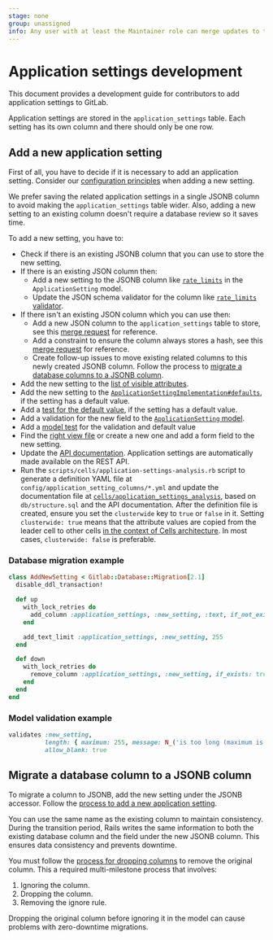 ```yaml
---
stage: none
group: unassigned
info: Any user with at least the Maintainer role can merge updates to this content. For details, see https://docs.gitlab.com/ee/development/development_processes.html#development-guidelines-review.
---
```


# Application settings development

This document provides a development guide for contributors to add application
settings to GitLab.

Application settings are stored in the `application_settings` table. Each setting has its own column and there should only be one row.

## Add a new application setting

First of all, you have to decide if it is necessary to add an application setting.
Consider our [configuration principles](https://handbook.gitlab.com/handbook/product/product-principles/#configuration-principles) when adding a new setting.

We prefer saving the related application settings in a single JSONB column to avoid making the `application_settings`
table wider. Also, adding a new setting to an existing column doesn't require a database review so it saves time.

To add a new setting, you have to:

- Check if there is an existing JSONB column that you can use to store the new setting.
- If there is an existing JSON column then:
  - Add a new setting to the JSONB column like [`rate_limits`](https://gitlab.com/gitlab-org/gitlab/-/blob/63b37287ae028842fcdcf56d311e6bb0c7e09e79/app/models/application_setting.rb#L603)
    in the `ApplicationSetting` model.
  - Update the JSON schema validator for the column like [`rate_limits` validator](https://gitlab.com/gitlab-org/gitlab/-/blob/63b37287ae028842fcdcf56d311e6bb0c7e09e79/app/validators/json_schemas/application_setting_rate_limits.json).
- If there isn't an existing JSON column which you can use then:
  - Add a new JSON column to the `application_settings` table to store, see this [merge request](https://gitlab.com/gitlab-org/gitlab/-/merge_requests/140633/diffs) for reference.
  - Add a constraint to ensure the column always stores a hash, see this [merge request](https://gitlab.com/gitlab-org/gitlab/-/merge_requests/141765/diffs) for reference.
  - Create follow-up issues to move existing related columns to this newly created JSONB column. Follow the process to [migrate a database columns to a JSONB column](#migrate-a-database-column-to-a-jsonb-column).
- Add the new setting to the [list of visible attributes](https://gitlab.com/gitlab-org/gitlab/-/blob/6f33ad46ffeac454c6c9ce92d6ba328a72f062fd/app/helpers/application_settings_helper.rb#L215).
- Add the new setting to the [`ApplicationSettingImplementation#defaults`](https://gitlab.com/gitlab-org/gitlab/-/blob/6f33ad46ffeac454c6c9ce92d6ba328a72f062fd/app/models/application_setting_implementation.rb#L36), if the setting has a default value.
- Add a [test for the default value](https://gitlab.com/gitlab-org/gitlab/-/blob/6f33ad46ffeac454c6c9ce92d6ba328a72f062fd/spec/models/application_setting_spec.rb#L20), if the setting has a default value.
- Add a validation for the new field to the [`ApplicationSetting` model](https://gitlab.com/gitlab-org/gitlab/-/blob/6f33ad46ffeac454c6c9ce92d6ba328a72f062fd/app/models/application_setting.rb).
- Add a [model test](https://gitlab.com/gitlab-org/gitlab/-/blob/6f33ad46ffeac454c6c9ce92d6ba328a72f062fd/spec/models/application_setting_spec.rb) for the validation and default value
- Find the [right view file](https://gitlab.com/gitlab-org/gitlab/-/tree/26ad8f4086c03283814bda50ff6e7043902cdbff/app/views/admin/application_settings) or create a new one and add a form field to the new setting.
- Update the [API documentation](https://gitlab.com/gitlab-org/gitlab/-/blob/6f33ad46ffeac454c6c9ce92d6ba328a72f062fd/doc/api/settings.md). Application settings are automatically made available on the REST API.
- Run the `scripts/cells/application-settings-analysis.rb` script to generate a definition YAML file at `config/application_setting_columns/*.yml` and update the documentation file at
  [`cells/application_settings_analysis`](cells/application_settings_analysis.md), based on `db/structure.sql` and the API documentation. After the definition file is created, ensure you set the
  `clusterwide` key to `true` or `false` in it. Setting `clusterwide: true` means that the attribute values are copied from the leader cell to other cells
  [in the context of Cells architecture](https://handbook.gitlab.com/handbook/engineering/architecture/design-documents/cells/impacted_features/admin-area/). In most cases, `clusterwide: false` is preferable.

### Database migration example

```ruby
class AddNewSetting < Gitlab::Database::Migration[2.1]
  disable_ddl_transaction!

  def up
    with_lock_retries do
      add_column :application_settings, :new_setting, :text, if_not_exists: true
    end

    add_text_limit :application_settings, :new_setting, 255
  end

  def down
    with_lock_retries do
      remove_column :application_settings, :new_setting, if_exists: true
    end
  end
end
```

### Model validation example

```ruby
validates :new_setting,
          length: { maximum: 255, message: N_('is too long (maximum is %{count} characters)') },
          allow_blank: true
```

## Migrate a database column to a JSONB column

To migrate a column to JSONB, add the new setting under the JSONB accessor.
Follow the [process to add a new application setting](#add-a-new-application-setting).

You can use the same name as the existing column to maintain consistency. During the
transition period, Rails writes the same information to both the existing database
column and the field under the new JSONB column. This ensures data consistency and
prevents downtime.

You must follow the [process for dropping columns](database/avoiding_downtime_in_migrations.md#dropping-columns) to remove the original column.
This a required multi-milestone process that involves:

1. Ignoring the column.
1. Dropping the column.
1. Removing the ignore rule.

Dropping the original column before ignoring it in the model can cause problems with zero-downtime migrations.
